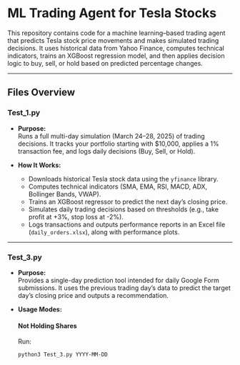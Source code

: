 # ML Trading Agent for Tesla Stocks

This repository contains code for a machine learning–based trading agent that predicts Tesla stock price movements and makes simulated trading decisions. It uses historical data from Yahoo Finance, computes technical indicators, trains an XGBoost regression model, and then applies decision logic to buy, sell, or hold based on predicted percentage changes.

---

## Files Overview

### Test_1.py

- **Purpose:**  
  Runs a full multi-day simulation (March 24–28, 2025) of trading decisions. It tracks your portfolio starting with \$10,000, applies a 1% transaction fee, and logs daily decisions (Buy, Sell, or Hold).

- **How It Works:**  
  - Downloads historical Tesla stock data using the `yfinance` library.
  - Computes technical indicators (SMA, EMA, RSI, MACD, ADX, Bollinger Bands, VWAP).
  - Trains an XGBoost regressor to predict the next day’s closing price.
  - Simulates daily trading decisions based on thresholds (e.g., take profit at +3%, stop loss at -2%).
  - Logs transactions and outputs performance reports in an Excel file (`daily_orders.xlsx`), along with performance plots.

---

### Test_3.py

- **Purpose:**  
  Provides a single-day prediction tool intended for daily Google Form submissions. It uses the previous trading day’s data to predict the target day’s closing price and outputs a recommendation.

- **Usage Modes:**

  #### Not Holding Shares
  Run:
  ```bash
  python3 Test_3.py YYYY-MM-DD
